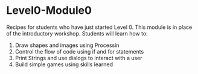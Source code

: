 # Level0-Module0
Recipes for students who have just started Level 0. 
This module is in place of the introductory workshop.
Students will learn how to:

1. Draw shapes and images using Processin
2. Control the flow of code using if and for statements
3. Print Strings and use dialogs to interact with a user 
4. Build simple games using skills learned
